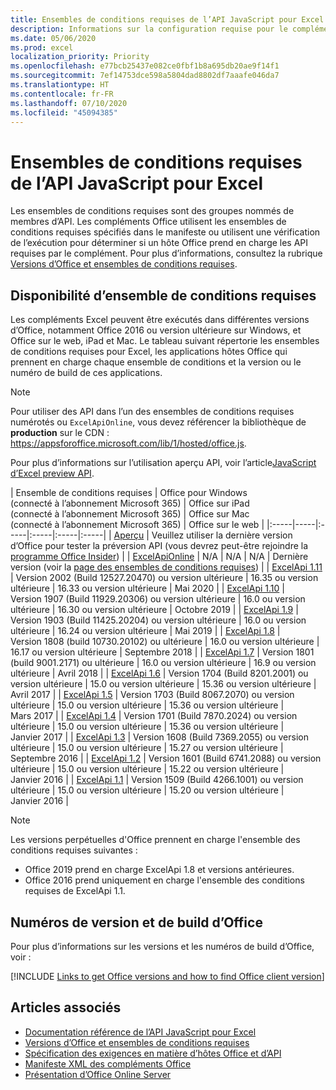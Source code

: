 ```yaml
---
title: Ensembles de conditions requises de l’API JavaScript pour Excel
description: Informations sur la configuration requise pour le complément Office sur les builds Excel.
ms.date: 05/06/2020
ms.prod: excel
localization_priority: Priority
ms.openlocfilehash: e77bcb25437e082ce0fbf1b8a695db20ae9f14f1
ms.sourcegitcommit: 7ef14753dce598a5804dad8802df7aaafe046da7
ms.translationtype: HT
ms.contentlocale: fr-FR
ms.lasthandoff: 07/10/2020
ms.locfileid: "45094385"
---
```

# <a name="excel-javascript-api-requirement-sets"></a>Ensembles de conditions requises de l’API JavaScript pour Excel

Les ensembles de conditions requises sont des groupes nommés de membres d’API. Les compléments Office utilisent les ensembles de conditions requises spécifiés dans le manifeste ou utilisent une vérification de l’exécution pour déterminer si un hôte Office prend en charge les API requises par le complément. Pour plus d’informations, consultez la rubrique [Versions d’Office et ensembles de conditions requises](../../develop/office-versions-and-requirement-sets.md).

## <a name="requirement-set-availability"></a>Disponibilité d’ensemble de conditions requises

Les compléments Excel peuvent être exécutés dans différentes versions d’Office, notamment Office 2016 ou version ultérieure sur Windows, et Office sur le web, iPad et Mac. Le tableau suivant répertorie les ensembles de conditions requises pour Excel, les applications hôtes Office qui prennent en charge chaque ensemble de conditions et la version ou le numéro de build de ces applications.

> [!NOTE]
> Pour utiliser des API dans l’un des ensembles de conditions requises numérotés ou `ExcelApiOnline`, vous devez référencer la bibliothèque de **production** sur le CDN : https://appsforoffice.microsoft.com/lib/1/hosted/office.js.
>
> Pour plus d’informations sur l’utilisation aperçu API, voir l’article[JavaScript d’Excel preview API](excel-preview-apis.md).

|  Ensemble de conditions requises  |  Office pour Windows<br>(connecté à l’abonnement Microsoft 365)  |  Office sur iPad<br>(connecté à l’abonnement Microsoft 365)  |  Office sur Mac<br>(connecté à l’abonnement Microsoft 365)  | Office sur le web |
|:-----|-----|:-----|:-----|:-----|:-----|
| [Aperçu](excel-preview-apis.md)  | Veuillez utiliser la dernière version d’Office pour tester la préversion API (vous devrez peut-être rejoindre la [programme Office Insider](https://insider.office.com)) |
| [ExcelApiOnline](excel-api-online-requirement-set.md) | N/A | N/A | N/A | Dernière version (voir la [page des ensembles de conditions requises](./excel-api-online-requirement-set.md)) |
| [ExcelApi 1.11](excel-api-1-11-requirement-set.md) | Version 2002 (Build 12527.20470) ou version ultérieure | 16.35 ou version ultérieure | 16.33 ou version ultérieure | Mai 2020 |
| [ExcelApi 1.10](excel-api-1-10-requirement-set.md) | Version 1907 (Build 11929.20306) ou version ultérieure | 16.0 ou version ultérieure | 16.30 ou version ultérieure | Octobre 2019 |
| [ExcelApi 1.9](excel-api-1-9-requirement-set.md)  | Version 1903 (Build 11425.20204) ou version ultérieure | 16.0 ou version ultérieure | 16.24 ou version ultérieure | Mai 2019 |
| [ExcelApi 1.8](excel-api-1-8-requirement-set.md)  | Version 1808 (build 10730.20102) ou ultérieure | 16.0 ou version ultérieure | 16.17 ou version ultérieure | Septembre 2018 |
| [ExcelApi 1.7](excel-api-1-7-requirement-set.md)  | Version 1801 (build 9001.2171) ou ultérieure   | 16.0 ou version ultérieure  | 16.9 ou version ultérieure  | Avril 2018 |
| [ExcelApi 1.6](excel-api-1-6-requirement-set.md)  | Version 1704 (Build 8201.2001) ou version ultérieure   | 15.0 ou version ultérieure  | 15.36 ou version ultérieure | Avril 2017 |
| [ExcelApi 1.5](excel-api-1-5-requirement-set.md)  | Version 1703 (Build 8067.2070) ou version ultérieure   | 15.0 ou version ultérieure  | 15.36 ou version ultérieure | Mars 2017 |
| [ExcelApi 1.4](excel-api-1-4-requirement-set.md)  | Version 1701 (Build 7870.2024) ou version ultérieure   | 15.0 ou version ultérieure  | 15.36 ou version ultérieure | Janvier 2017 |
| [ExcelApi 1.3](excel-api-1-3-requirement-set.md)  | Version 1608 (Build 7369.2055) ou version ultérieure   | 15.0 ou version ultérieure | 15.27 ou version ultérieure | Septembre 2016 |
| [ExcelApi 1.2](excel-api-1-2-requirement-set.md)  | Version 1601 (Build 6741.2088) ou version ultérieure   | 15.0 ou version ultérieure | 15.22 ou version ultérieure | Janvier 2016 |
| [ExcelApi 1.1](excel-api-1-1-requirement-set.md)  | Version 1509 (Build 4266.1001) ou version ultérieure   | 15.0 ou version ultérieure | 15.20 ou version ultérieure | Janvier 2016 |

> [!NOTE]
> Les versions perpétuelles d'Office prennent en charge l'ensemble des conditions requises suivantes :
>
> - Office 2019 prend en charge ExcelApi 1.8 et versions antérieures.
> - Office 2016 prend uniquement en charge l'ensemble des conditions requises de ExcelApi 1.1.

## <a name="office-versions-and-build-numbers"></a>Numéros de version et de build d’Office

Pour plus d’informations sur les versions et les numéros de build d’Office, voir :

[!INCLUDE [Links to get Office versions and how to find Office client version](../../includes/links-get-office-versions-builds.md)]

## <a name="see-also"></a>Articles associés

- [Documentation référence de l’API JavaScript pour Excel](/javascript/api/excel)
- [Versions d’Office et ensembles de conditions requises](../../develop/office-versions-and-requirement-sets.md)
- [Spécification des exigences en matière d’hôtes Office et d’API](../../develop/specify-office-hosts-and-api-requirements.md)
- [Manifeste XML des compléments Office](../../develop/add-in-manifests.md)
- [Présentation d’Office Online Server](/officeonlineserver/office-online-server-overview)
